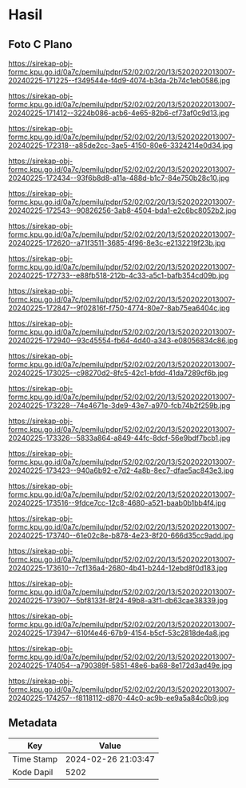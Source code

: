 # Hasil

## Foto C Plano

https://sirekap-obj-formc.kpu.go.id/0a7c/pemilu/pdpr/52/02/02/20/13/5202022013007-20240225-171225--f349544e-f4d9-4074-b3da-2b74c1eb0586.jpg

https://sirekap-obj-formc.kpu.go.id/0a7c/pemilu/pdpr/52/02/02/20/13/5202022013007-20240225-171412--3224b086-acb6-4e65-82b6-cf73af0c9d13.jpg

https://sirekap-obj-formc.kpu.go.id/0a7c/pemilu/pdpr/52/02/02/20/13/5202022013007-20240225-172318--a85de2cc-3ae5-4150-80e6-3324214e0d34.jpg

https://sirekap-obj-formc.kpu.go.id/0a7c/pemilu/pdpr/52/02/02/20/13/5202022013007-20240225-172434--93f6b8d8-a11a-488d-b1c7-84e750b28c10.jpg

https://sirekap-obj-formc.kpu.go.id/0a7c/pemilu/pdpr/52/02/02/20/13/5202022013007-20240225-172543--90826256-3ab8-4504-bda1-e2c6bc8052b2.jpg

https://sirekap-obj-formc.kpu.go.id/0a7c/pemilu/pdpr/52/02/02/20/13/5202022013007-20240225-172620--a71f3511-3685-4f96-8e3c-e2132219f23b.jpg

https://sirekap-obj-formc.kpu.go.id/0a7c/pemilu/pdpr/52/02/02/20/13/5202022013007-20240225-172733--e88fb518-212b-4c33-a5c1-bafb354cd09b.jpg

https://sirekap-obj-formc.kpu.go.id/0a7c/pemilu/pdpr/52/02/02/20/13/5202022013007-20240225-172847--9f02816f-f750-4774-80e7-8ab75ea6404c.jpg

https://sirekap-obj-formc.kpu.go.id/0a7c/pemilu/pdpr/52/02/02/20/13/5202022013007-20240225-172940--93c45554-fb64-4d40-a343-e08056834c86.jpg

https://sirekap-obj-formc.kpu.go.id/0a7c/pemilu/pdpr/52/02/02/20/13/5202022013007-20240225-173025--c98270d2-8fc5-42c1-bfdd-41da7289cf6b.jpg

https://sirekap-obj-formc.kpu.go.id/0a7c/pemilu/pdpr/52/02/02/20/13/5202022013007-20240225-173228--74e4671e-3de9-43e7-a970-fcb74b2f259b.jpg

https://sirekap-obj-formc.kpu.go.id/0a7c/pemilu/pdpr/52/02/02/20/13/5202022013007-20240225-173326--5833a864-a849-44fc-8dcf-56e9bdf7bcb1.jpg

https://sirekap-obj-formc.kpu.go.id/0a7c/pemilu/pdpr/52/02/02/20/13/5202022013007-20240225-173423--940a6b92-e7d2-4a8b-8ec7-dfae5ac843e3.jpg

https://sirekap-obj-formc.kpu.go.id/0a7c/pemilu/pdpr/52/02/02/20/13/5202022013007-20240225-173516--9fdce7cc-12c8-4680-a521-baab0b1bb4f4.jpg

https://sirekap-obj-formc.kpu.go.id/0a7c/pemilu/pdpr/52/02/02/20/13/5202022013007-20240225-173740--61e02c8e-b878-4e23-8f20-666d35cc9add.jpg

https://sirekap-obj-formc.kpu.go.id/0a7c/pemilu/pdpr/52/02/02/20/13/5202022013007-20240225-173610--7cf136a4-2680-4b41-b244-12ebd8f0d183.jpg

https://sirekap-obj-formc.kpu.go.id/0a7c/pemilu/pdpr/52/02/02/20/13/5202022013007-20240225-173907--5bf8133f-8f24-49b8-a3f1-db63cae38339.jpg

https://sirekap-obj-formc.kpu.go.id/0a7c/pemilu/pdpr/52/02/02/20/13/5202022013007-20240225-173947--610f4e46-67b9-4154-b5cf-53c2818de4a8.jpg

https://sirekap-obj-formc.kpu.go.id/0a7c/pemilu/pdpr/52/02/02/20/13/5202022013007-20240225-174054--a790389f-5851-48e6-ba68-8e172d3ad49e.jpg

https://sirekap-obj-formc.kpu.go.id/0a7c/pemilu/pdpr/52/02/02/20/13/5202022013007-20240225-174257--f8118112-d870-44c0-ac9b-ee9a5a84c0b9.jpg


## Metadata

| Key        | Value               |
| ---------- | ------------------- |
| Time Stamp | 2024-02-26 21:03:47 |
| Kode Dapil | 5202                |



